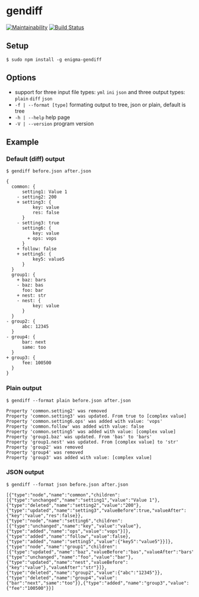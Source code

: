 # gendiff
[![Maintainability](https://api.codeclimate.com/v1/badges/9bdaded8ccf6b3a91334/maintainability)](https://codeclimate.com/github/Enigmadie/frontend-project-lvl2/maintainability)
[![Build Status](https://travis-ci.org/Enigmadie/gendiff.svg?branch=master)](https://travis-ci.org/Enigmadie/gendiff)

## Setup
    $ sudo npm install -g enigma-gendiff

## Options
* support for three input file types: `yml` `ini` `json` and three output types: `plain` `diff` `json`
* `-f | --format [type]` formating output to tree, json or plain, default is tree
* `-h | --help` help page
* `-V | --version` program version


## Example
### Default (diff) output
`$ gendiff before.json after.json`
```
{
  common: {
      setting1: Value 1
    - setting2: 200
    + setting3: {
          key: value
          res: false
      }
    - setting3: true
      setting6: {
          key: value
        + ops: vops
      }
    + follow: false
    + setting5: {
          key5: value5
      }
  }
  group1: {
    + baz: bars
    - baz: bas
      foo: bar
    + nest: str
    - nest: {
          key: value
      }
  }
- group2: {
      abc: 12345
  }
- group4: {
      bar: next
      same: too
  }
+ group3: {
      fee: 100500
  }
}
```

### Plain output
`$ gendiff --format plain before.json after.json`
```
Property 'common.setting2' was removed
Property 'common.setting3' was updated. From true to [complex value]
Property 'common.setting6.ops' was added with value: 'vops'
Property 'common.follow' was added with value: false
Property 'common.setting5' was added with value: [complex value]
Property 'group1.baz' was updated. From 'bas' to 'bars'
Property 'group1.nest' was updated. From [complex value] to 'str'
Property 'group2' was removed
Property 'group4' was removed
Property 'group3' was added with value: [complex value]
```

### JSON output
`$ gendiff --format json before.json after.json`
```
[{"type":"node","name":"common","children":[{"type":"unchanged","name":"setting1","value":"Value 1"},{"type":"deleted","name":"setting2","value":"200"},{"type":"updated","name":"setting3","valueBefore":true,"valueAfter":{"key":"value","res":false}},{"type":"node","name":"setting6","children":[{"type":"unchanged","name":"key","value":"value"},{"type":"added","name":"ops","value":"vops"}]},{"type":"added","name":"follow","value":false},{"type":"added","name":"setting5","value":{"key5":"value5"}}]},{"type":"node","name":"group1","children":[{"type":"updated","name":"baz","valueBefore":"bas","valueAfter":"bars"},{"type":"unchanged","name":"foo","value":"bar"},{"type":"updated","name":"nest","valueBefore":{"key":"value"},"valueAfter":"str"}]},{"type":"deleted","name":"group2","value":{"abc":"12345"}},{"type":"deleted","name":"group4","value":{"bar":"next","same":"too"}},{"type":"added","name":"group3","value":{"fee":"100500"}}]
```